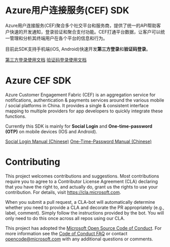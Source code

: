 # Azure用户连接服务(CEF) SDK

Azure用户连接服务(CEF)聚合多个社交平台和服务商，提供了统一的API帮助客户快速的开发通知，登录验证和聚合支付功能。CEF打通平台数据，让客户可以统一管理和分析其终端用户在各个平台的信息和行为。

目前此SDK支持手机端(iOS, Android)快速开发**第三方登录**和**验证码登录**。

[第三方登录使用文档](https://docs.azure.cn/zh-cn/customer-engagement-fabric/customer-engagement-fabric-third-party-login)
[验证码登录使用文档](https://docs.azure.cn/zh-cn/customer-engagement-fabric/customer-engagement-fabric-login-with-sms-dynamic-code)

# Azure CEF SDK

Azure Customer Engagement Fabric (CEF) is an aggregation service for notifications, authentication & payments services around the various mobile / social platforms in China. It provides a single & consistent interface mapping to multiple providers for app developers to quickly integrate these functions. 

Currently this SDK is mainly for **Social Login** and **One-time-password (OTP)** on mobile devices (IOS and Android).

[Social Login Manual (Chinese)](https://docs.azure.cn/zh-cn/customer-engagement-fabric/customer-engagement-fabric-third-party-login)
[One-Time-Password Manual (Chinese)](https://docs.azure.cn/zh-cn/customer-engagement-fabric/customer-engagement-fabric-login-with-sms-dynamic-code)

# Contributing

This project welcomes contributions and suggestions.  Most contributions require you to agree to a
Contributor License Agreement (CLA) declaring that you have the right to, and actually do, grant us
the rights to use your contribution. For details, visit https://cla.microsoft.com.

When you submit a pull request, a CLA-bot will automatically determine whether you need to provide
a CLA and decorate the PR appropriately (e.g., label, comment). Simply follow the instructions
provided by the bot. You will only need to do this once across all repos using our CLA.

This project has adopted the [Microsoft Open Source Code of Conduct](https://opensource.microsoft.com/codeofconduct/).
For more information see the [Code of Conduct FAQ](https://opensource.microsoft.com/codeofconduct/faq/) or
contact [opencode@microsoft.com](mailto:opencode@microsoft.com) with any additional questions or comments.
